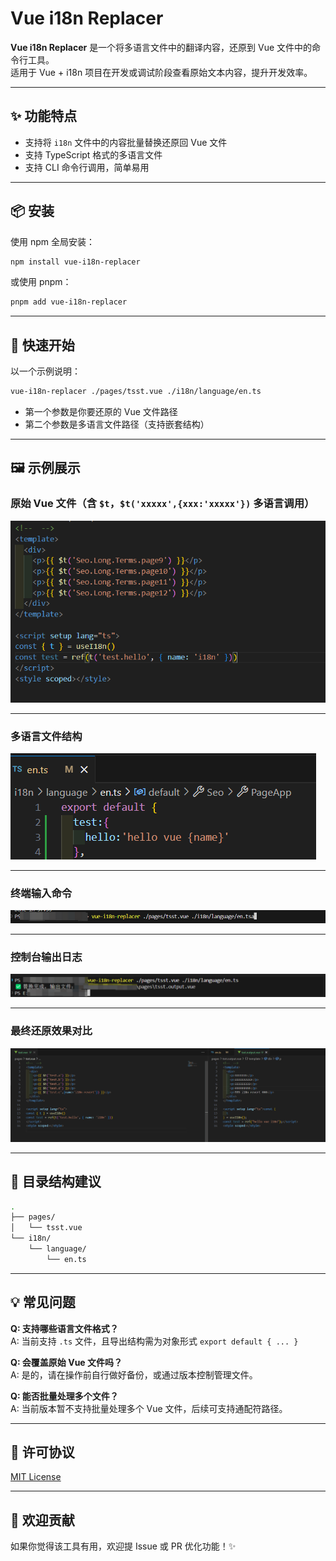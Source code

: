 
# Vue i18n Replacer

**Vue i18n Replacer** 是一个将多语言文件中的翻译内容，还原到 Vue 文件中的命令行工具。  
适用于 Vue + i18n 项目在开发或调试阶段查看原始文本内容，提升开发效率。

---

## ✨ 功能特点

- 支持将 `i18n` 文件中的内容批量替换还原回 Vue 文件
- 支持 TypeScript 格式的多语言文件
- 支持 CLI 命令行调用，简单易用

---

## 📦 安装

使用 npm 全局安装：

```bash
npm install vue-i18n-replacer
```

或使用 pnpm：

```bash
pnpm add vue-i18n-replacer
```

---

## 🚀 快速开始

以一个示例说明：

```bash
vue-i18n-replacer ./pages/tsst.vue ./i18n/language/en.ts
```

- 第一个参数是你要还原的 Vue 文件路径
- 第二个参数是多语言文件路径（支持嵌套结构）

---

## 🖼️ 示例展示

### 原始 Vue 文件（含 `$t`，`$t('xxxxx',{xxx:'xxxxx'})` 多语言调用）

![原始 Vue 文件](https://github.com/DaiYunchuan/vue-i18n-revert/blob/main/public/images/orgvue.png)

---

### 多语言文件结构

![语言文件结构](https://github.com/DaiYunchuan/vue-i18n-revert/blob/main/public/images/i18nflie.png)

---

### 终端输入命令

![终端输入命令](https://github.com/DaiYunchuan/vue-i18n-revert/blob/main/public/images/input.png)

---

### 控制台输出日志

![终端输出结果](https://github.com/DaiYunchuan/vue-i18n-revert/blob/main/public/images/output.png)

---

### 最终还原效果对比

![最终 Vue 文件对比](https://github.com/DaiYunchuan/vue-i18n-revert/blob/main/public/images/over.png)

---

## 📁 目录结构建议

```bash
.
├── pages/
│   └── tsst.vue
└── i18n/
    └── language/
        └── en.ts
```

---

## 💡 常见问题

**Q: 支持哪些语言文件格式？**  
A: 当前支持 `.ts` 文件，且导出结构需为对象形式 `export default { ... }`

**Q: 会覆盖原始 Vue 文件吗？**  
A: 是的，请在操作前自行做好备份，或通过版本控制管理文件。

**Q: 能否批量处理多个文件？**  
A: 当前版本暂不支持批量处理多个 Vue 文件，后续可支持通配符路径。

---

## 🧩 许可协议

[MIT License](./LICENSE)

---

## 🙌 欢迎贡献

如果你觉得该工具有用，欢迎提 Issue 或 PR 优化功能！✨
